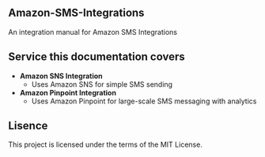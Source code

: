 ## Amazon-SMS-Integrations

An integration manual for Amazon SMS Integrations



## Service this documentation covers

- **Amazon SNS Integration**
  - Uses Amazon SNS for simple SMS sending
- **Amazon Pinpoint Integration**
  - Uses Amazon Pinpoint for large-scale SMS messaging with analytics



## Lisence

This project is licensed under the terms of the MIT License.
